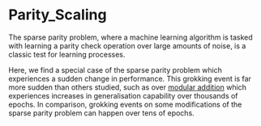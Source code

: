 # Parity_Scaling

The sparse parity problem, where a machine learning algorithm is tasked with learning a parity check operation over large amounts of noise, is a classic test for learning processes.

Here, we find a special case of the sparse parity problem which experiences a sudden change in performance. This grokking event is far more sudden than others studied, such as over [modular addition](https://arxiv.org/abs/2201.02177) which experiences increases in generalisation capability over thousands of epochs. In comparison, grokking events on some modifications of the sparse parity problem can happen over tens of epochs.

